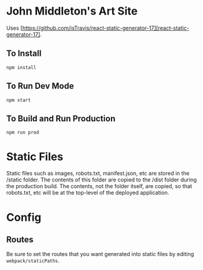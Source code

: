 # John Middleton's Art Site

Uses [https://github.com/isTravis/react-static-generator-17][react-static-generator-17].

## To Install

```
npm install
```

## To Run Dev Mode

```
npm start
```

## To Build and Run Production 

```
npm run prod
```

# Static Files

Static files such as images, robots.txt, manifest.json, etc are stored in the /static folder. The contents of this folder are copied to the /dist folder during the production build. The contents, not the folder itself, are copied, so that robots.txt, etc will be at the top-level of the deployed application.
 
# Config

## Routes
Be sure to set the routes that you want generated into static files by editing `webpack/staticPaths`.